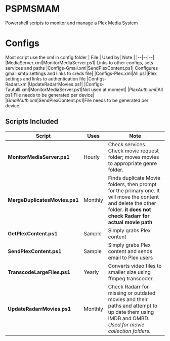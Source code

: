 # PSPMSMAM
Powershell scripts to monitor and manage a Plex Media System


# Configs

Most script use the xml in config folder
| File | Used by| Note |
|--|--|--|
|MediaServer.xml|MonitorMediaServer.ps1| Links to other configs, sets services and paths
|Configs-Gmail.xml|SendPlexContent.ps1| Configures gmail smtp settings and links to creds file|
|Configs-Plex.xml|All ps1|Plex settings and links to authentication file
|Configs-Radarr.xml|UpdateRadarrMovies.ps1|
|Configs-Tautulli.xml|MonitorMediaServer.ps1|Not used at moment|
|_PlexAuth.xml_|All ps1|File needs to be generated per device|
|_GmailAuth.xml_|SendPlexContent.ps1|File needs to be generated per device|
## Scripts Included

| Script | Uses | Note |
|--|--|--|
|**MonitorMediaServer.ps1**| Hourly | Check services. Check movie request folder; moves movies to appropriate genre folder.|
|**MergeDuplicatesMovies.ps1**|Monthly| Finds duplicate Movie folders, then prompt for the primary one. It will move the content and delete the other folder. **it does not check Radarr for actual movie path**|
|**GetPlexContent.ps1**|Sample| Simply grabs Plex content|
|**SendPlexContent.ps1**|Sample| Simply grabs Plex content and sends email to Plex users|
|**TranscodeLargeFiles.ps1**|Yearly|Converts video files to smaller size using ffmpeg transcoder.|
|**UpdateRadarrMovies.ps1**|Monthly|Check Radarr for missing or outdated movies and their paths and attempt to up date them using IMDB and OMBD. _Used for movie collection folders._|
